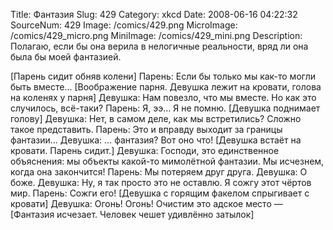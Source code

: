 Title: Фантазия 
Slug: 429 
Category: xkcd 
Date: 2008-06-16 04:22:32 
SourceNum: 429 
Image: /comics/429.png 
MicroImage: /comics/429_micro.png 
MiniImage: /comics/429_mini.png 
Description: Полагаю, если бы она верила в нелогичные реальности, вряд ли она была бы моей фантазией.
 

[Парень сидит обняв колени]
Парень: Если бы только мы как-то могли быть вместе…
[Воображение парня. Девушка лежит на кровати, голова на коленях у парня]
Девушка: Нам повезло, что мы вместе. Но как это случилось, всё-таки?
Парень: Я, ээ… Я не помню.
[Девушка поднимает голову]
Девушка: Нет, в самом деле, как мы встретились? Сложно такое представить.
Парень: Это и вправду выходит за границы фантазии…
Девушка: … фантазия? Вот оно что!
[Девушка встаёт на кровати. Парень сидит.]
Девушка: Господи, это единственное объяснения: мы объекты какой-то мимолётной фантазии. Мы исчезнем, когда она закончится!
Парень: Мы потеряем друг друга.
Девушка: О боже.
Девушка: Ну, я так просто это не оставлю. Я сожгу этот чёртов мир.
Парень: Сожги его!
[Девушка с горящим факелом спрыгивает с кровати]
Девушка: Огонь! Огонь! Очистим это адское место —
[Фантазия исчезает. Человек чешет удивлённо затылок]
